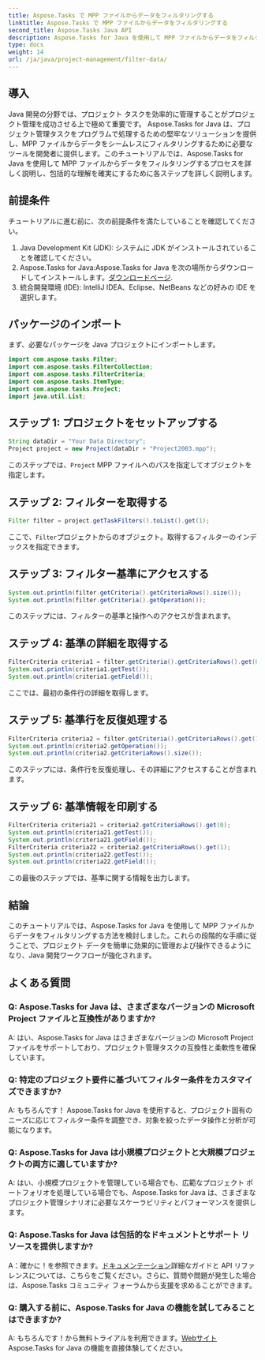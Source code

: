 ```yaml
---
title: Aspose.Tasks で MPP ファイルからデータをフィルタリングする
linktitle: Aspose.Tasks で MPP ファイルからデータをフィルタリングする
second_title: Aspose.Tasks Java API
description: Aspose.Tasks for Java を使用して MPP ファイルからデータをフィルタリングする方法を学びます。プロジェクト管理ワークフローを簡単に強化します。
type: docs
weight: 14
url: /ja/java/project-management/filter-data/
---
```

## 導入
Java 開発の分野では、プロジェクト タスクを効率的に管理することがプロジェクト管理を成功させる上で極めて重要です。 Aspose.Tasks for Java は、プロジェクト管理タスクをプログラムで処理するための堅牢なソリューションを提供し、MPP ファイルからデータをシームレスにフィルタリングするために必要なツールを開発者に提供します。このチュートリアルでは、Aspose.Tasks for Java を使用して MPP ファイルからデータをフィルタリングするプロセスを詳しく説明し、包括的な理解を確実にするために各ステップを詳しく説明します。
## 前提条件
チュートリアルに進む前に、次の前提条件を満たしていることを確認してください。
1. Java Development Kit (JDK): システムに JDK がインストールされていることを確認してください。
2.  Aspose.Tasks for Java:Aspose.Tasks for Java を次の場所からダウンロードしてインストールします。[ダウンロードページ](https://releases.aspose.com/tasks/java/).
3. 統合開発環境 (IDE): IntelliJ IDEA、Eclipse、NetBeans などの好みの IDE を選択します。

## パッケージのインポート
まず、必要なパッケージを Java プロジェクトにインポートします。
```java
import com.aspose.tasks.Filter;
import com.aspose.tasks.FilterCollection;
import com.aspose.tasks.FilterCriteria;
import com.aspose.tasks.ItemType;
import com.aspose.tasks.Project;
import java.util.List;
```

## ステップ 1: プロジェクトをセットアップする
```java
String dataDir = "Your Data Directory";
Project project = new Project(dataDir + "Project2003.mpp");
```
このステップでは、`Project` MPP ファイルへのパスを指定してオブジェクトを指定します。
## ステップ 2: フィルターを取得する
```java
Filter filter = project.getTaskFilters().toList().get(1);
```
ここで、`Filter`プロジェクトからのオブジェクト。取得するフィルターのインデックスを指定できます。
## ステップ 3: フィルター基準にアクセスする
```java
System.out.println(filter.getCriteria().getCriteriaRows().size());
System.out.println(filter.getCriteria().getOperation());
```
このステップには、フィルターの基準と操作へのアクセスが含まれます。
## ステップ 4: 基準の詳細を取得する
```java
FilterCriteria criteria1 = filter.getCriteria().getCriteriaRows().get(0);
System.out.println(criteria1.getTest());
System.out.println(criteria1.getField());
```
ここでは、最初の条件行の詳細を取得します。
## ステップ 5: 基準行を反復処理する
```java
FilterCriteria criteria2 = filter.getCriteria().getCriteriaRows().get(1);
System.out.println(criteria2.getOperation());
System.out.println(criteria2.getCriteriaRows().size());
```
このステップには、条件行を反復処理し、その詳細にアクセスすることが含まれます。
## ステップ 6: 基準情報を印刷する
```java
FilterCriteria criteria21 = criteria2.getCriteriaRows().get(0);
System.out.println(criteria21.getTest());
System.out.println(criteria21.getField());
FilterCriteria criteria22 = criteria2.getCriteriaRows().get(1);
System.out.println(criteria22.getTest());
System.out.println(criteria22.getField());
```
この最後のステップでは、基準に関する情報を出力します。

## 結論
このチュートリアルでは、Aspose.Tasks for Java を使用して MPP ファイルからデータをフィルタリングする方法を検討しました。これらの段階的な手順に従うことで、プロジェクト データを簡単に効果的に管理および操作できるようになり、Java 開発ワークフローが強化されます。
## よくある質問
### Q: Aspose.Tasks for Java は、さまざまなバージョンの Microsoft Project ファイルと互換性がありますか?
A: はい、Aspose.Tasks for Java はさまざまなバージョンの Microsoft Project ファイルをサポートしており、プロジェクト管理タスクの互換性と柔軟性を確保しています。
### Q: 特定のプロジェクト要件に基づいてフィルター条件をカスタマイズできますか?
A: もちろんです！ Aspose.Tasks for Java を使用すると、プロジェクト固有のニーズに応じてフィルター条件を調整でき、対象を絞ったデータ操作と分析が可能になります。
### Q: Aspose.Tasks for Java は小規模プロジェクトと大規模プロジェクトの両方に適していますか?
A: はい、小規模プロジェクトを管理している場合でも、広範なプロジェクト ポートフォリオを処理している場合でも、Aspose.Tasks for Java は、さまざまなプロジェクト管理シナリオに必要なスケーラビリティとパフォーマンスを提供します。
### Q: Aspose.Tasks for Java は包括的なドキュメントとサポート リソースを提供しますか?
 A：確かに！を参照できます。[ドキュメンテーション](https://reference.aspose.com/tasks/java/)詳細なガイドと API リファレンスについては、こちらをご覧ください。さらに、質問や問題が発生した場合は、Aspose.Tasks コミュニティ フォーラムから支援を求めることができます。
### Q: 購入する前に、Aspose.Tasks for Java の機能を試してみることはできますか?
 A: もちろんです！から無料トライアルを利用できます。[Webサイト](https://releases.aspose.com/) Aspose.Tasks for Java の機能を直接体験してください。